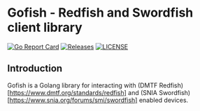  # Gofish - Redfish and Swordfish client library

 [![Go Report Card](https://goreportcard.com/badge/github.com/stmcginnis/gofish?branch=master)](https://goreportcard.com/report/github.com/stmcginnis/gofish)
[![Releases](https://img.shields.io/github/release/stmcginnis/gofish/all.svg?style=flat-square)](https://github.com/stmcginnis/gofish/releases)
[![LICENSE](https://img.shields.io/github/license/stmcginnis/gofish.svg?style=flat-square)](https://github.com/stmcginnis/gofish/blob/master/LICENSE)

## Introduction

Gofish is a Golang library for interacting with (DMTF
Redfish)[https://www.dmtf.org/standards/redfish] and (SNIA
Swordfish)[https://www.snia.org/forums/smi/swordfish] enabled devices.
